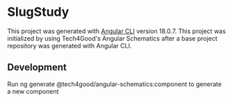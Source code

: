 # SlugStudy
This project was generated with [Angular CLI](https://github.com/angular/angular-cli) version 18.0.7.
This project was initialized by using Tech4Good's Angular Schematics after a base project repository was generated with Angular CLI. 

## Development 
Run ng generate @tech4good/angular-schematics:component <name> to generate a new component 
